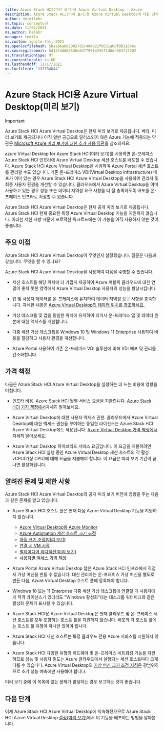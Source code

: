 ```yaml
---
title: Azure Stack HCI(미리 보기)용 Azure Virtual Desktop - Azure
description: Azure Stack HCI(미리 보기)용 Azure Virtual Desktop에 대한 간략한 개요입니다.
author: Heidilohr
ms.topic: conceptual
ms.date: 11/02/2021
ms.author: helohr
manager: femila
ms.custom: ignite-fall-2021
ms.openlocfilehash: 5ba286a6023927d2c4d4821fb631a0df0b326b6c
ms.sourcegitcommit: 0415f4d064530e0d7799fe295f1d8dc003f17202
ms.translationtype: MT
ms.contentlocale: ko-KR
ms.lasthandoff: 11/17/2021
ms.locfileid: "132704044"
---
```

# <a name="azure-virtual-desktop-for-azure-stack-hci-preview"></a>Azure Stack HCI용 Azure Virtual Desktop(미리 보기)

> [!IMPORTANT]
> Azure Stack HCI Azure Virtual Desktop은 현재 미리 보기로 제공됩니다.
> 베타, 미리 보기로 제공되거나 아직 일반 공급으로 릴리스되지 않은 Azure 기능에 적용되는 약관은 [Microsoft Azure 미리 보기에 대한 추가 사용 약관](https://azure.microsoft.com/support/legal/preview-supplemental-terms/)을 참조하세요.

azure Virtual Desktop for Azure Stack HCI(미리 보기)를 사용하면 온-프레미스 Azure Stack HCI 인프라에 Azure Virtual Desktop 세션 호스트를 배포할 수 있습니다. Azure Stack HCI Azure Virtual Desktop을 사용하여 Azure Portal 세션 호스트를 관리할 수도 있습니다. 기존 온-프레미스 VDI(Virtual Desktop Infrastructure) 배포가 이미 있는 경우 Azure Stack HCI Azure Virtual Desktop을 사용하여 관리자 및 최종 사용자 환경을 개선할 수 있습니다. 클라우드에서 Azure Virtual Desktop을 이미 사용하고 있는 경우 성능 또는 데이터 지역성 요구 사항을 더 잘 충족하도록 배포를 온-프레미스 인프라로 확장할 수 있습니다.

Azure Stack HCI Azure Virtual Desktop은 현재 공개 미리 보기로 제공됩니다. Azure Stack HCI 현재 중요한 특정 Azure Virtual Desktop 기능을 지원하지 않습니다. 이러한 제한 사항 때문에 프로덕션 워크로드에는 이 기능을 아직 사용하지 않는 것이 좋습니다.

## <a name="key-benefits"></a>주요 이점

Azure Stack HCI Azure Virtual Desktop이 무엇인지 설정했습니다. 질문은 다음과 같습니다. 무엇을 할 수 있나요?

Azure Stack HCI Azure Virtual Desktop을 사용하여 다음을 수행할 수 있습니다.

- 세션 호스트를 해당 위치에 더 가깝게 제공하여 Azure 퍼블릭 클라우드에 대한 연결이 좋지 못한 영역에서 Azure Virtual Desktop 사용자의 성능을 향상시킵니다.

- 앱 및 사용자 데이터를 온-프레미스에 유지하여 데이터 지역성 요구 사항을 충족합니다.  자세한 내용은 [Azure Virtual Desktop의 데이터 위치를 참조하세요.](data-locations.md)

- 가상 데스크톱 및 앱을 동일한 위치에 유지하여 레거시 온-프레미스 앱 및 데이터 원본에 대한 액세스를 개선합니다.

- 다중 세션 가상 데스크톱을 Windows 10 및 Windows 11 Enterprise 사용하여 비용을 절감하고 사용자 환경을 개선합니다.

- Azure Portal 사용하여 기존 온-프레미스 VDI 솔루션에 비해 VDI 배포 및 관리를 간소화합니다.

## <a name="pricing"></a>가격 책정

다음은 Azure Stack HCI Azure Virtual Desktop을 실행하는 데 드는 비용에 영향을 미칩니다.
 - 인프라 비용. Azure Stack HCI 월별 서비스 요금을 지불합니다. [Azure Stack HCI 가격 책정에서](https://azure.microsoft.com/pricing/details/azure-stack/hci/)자세히 알아보세요.
 
- Azure Virtual Desktop에 대한 사용자 액세스 권한. 클라우드에서 Azure Virtual Desktop에 대한 액세스 권한을 부여하는 동일한 라이선스는 Azure Stack HCI Azure Virtual Desktop에도 적용됩니다. [Azure Virtual Desktop 가격 책정에서](https://azure.microsoft.com/pricing/details/virtual-desktop/)자세히 알아보세요.

- Azure Virtual Desktop 하이브리드 서비스 요금입니다. 이 요금을 지불하려면 Azure Stack HCI 실행 중인 Azure Virtual Desktop 세션 호스트의 각 활성 vCPU(가상 CPU)에 대해 요금을 지불해야 합니다. 이 요금은 미리 보기 기간이 끝나면 활성화됩니다.

## <a name="known-issues-and-limitations"></a>알려진 문제 및 제한 사항

Azure Stack HCI Azure Virtual Desktop의 공개 미리 보기 버전에 영향을 주는 다음과 같은 문제를 알고 있습니다.

- Azure Stack HCI 호스트 풀은 현재 다음 Azure Virtual Desktop 기능을 지원하지 않습니다.
    
    - [Azure Virtual Desktop용 Azure Monitor](azure-monitor.md)
    - [Azure Automation 세션 호스트 크기 조정](set-up-scaling-script.md)
    - [자동 크기 조정(미리 보기)](autoscale-scaling-plan.md)
    - [연결 시 VM 시작](start-virtual-machine-connect.md)
    - [멀티미디어 리디렉션(미리 보기)](multimedia-redirection.md)
    - [사용자별 액세스 가격 책정](./remote-app-streaming/licensing.md)

- Azure Portal Azure Virtual Desktop 탭은 Azure Stack HCI 인프라에서 직접 새 가상 머신을 만들 수 없습니다. 대신 관리자는 온-프레미스 가상 머신을 별도로 만든 다음, Azure Virtual Desktop 호스트 풀에 등록해야 합니다.

- Windows 10 또는 11 Enterprise 다중 세션 가상 데스크톱에 연결할 때 사용자에게 적격 라이선스가 있더라도 "Windows 활성화"라는 데스크톱 워터마크와 같은 활성화 문제가 표시될 수 있습니다.

- Azure Stack HCI용 Azure Virtual Desktop은 현재 클라우드 및 온-프레미스 세션 호스트를 모두 포함하는 호스트 풀을 지원하지 않습니다. 배포의 각 호스트 풀에는 호스트 풀 유형이 하나만 있어야 합니다.

- Azure Stack HCI 세션 호스트는 특정 클라우드 전용 Azure 서비스를 지원하지 않습니다.

- Azure Stack HCI 다양한 유형의 하드웨어 및 온-프레미스 네트워킹 기능을 지원하므로 성능 및 사용자 밀도는 Azure 클라우드에서 실행되는 세션 호스트마다 크게 다를 수 있습니다. Azure Virtual Desktop의 [가상 머신 크기 조정 지침은](/windows-server/remote/remote-desktop-services/virtual-machine-recs) 광범위하므로 초기 성능 예측에만 사용해야 합니다.

미리 보기 중에 이 목록에 없는 문제가 발생하는 경우 보고하는 것이 좋습니다.

## <a name="next-steps"></a>다음 단계

이제 Azure Stack HCI Azure Virtual Desktop에 익숙해졌으므로 Azure Stack HCI Azure Virtual Desktop [설정(미리 보기)](azure-stack-hci.md)에서 이 기능을 배포하는 방법을 알아봅니다.
